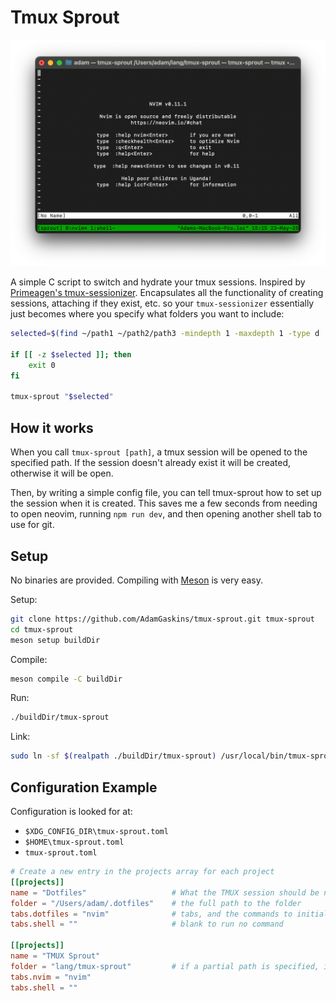 # Tmux Sprout

<div align="center">
    <img width="720px" src="assets/screenshot.png" />
</div>

A simple C script to switch and hydrate your tmux sessions. Inspired by [Primeagen's tmux-sessionizer](https://github.com/ThePrimeagen/tmux-sessionizer). Encapsulates all the functionality of creating sessions, attaching if they exist, etc. so your `tmux-sessionizer` essentially just becomes where you specify what folders you want to include:

```sh
selected=$(find ~/path1 ~/path2/path3 -mindepth 1 -maxdepth 1 -type d | fzf)

if [[ -z $selected ]]; then
    exit 0
fi

tmux-sprout "$selected"
```

## How it works

When you call `tmux-sprout [path]`, a tmux session will be opened to the specified path. If the session doesn't already exist it will be created, otherwise it will be open.

Then, by writing a simple config file, you can tell tmux-sprout how to set up the session when it is created. This saves me a few seconds from needing to open neovim, running `npm run dev`, and then opening another shell tab to use for git.

## Setup

No binaries are provided. Compiling with [Meson](https://mesonbuild.com/SimpleStart.html) is very easy.

Setup:
```sh
git clone https://github.com/AdamGaskins/tmux-sprout.git tmux-sprout
cd tmux-sprout
meson setup buildDir
```

Compile:
```sh
meson compile -C buildDir
```

Run:
```sh
./buildDir/tmux-sprout
```

Link:
```sh
sudo ln -sf $(realpath ./buildDir/tmux-sprout) /usr/local/bin/tmux-sprout
```

## Configuration Example

Configuration is looked for at:
* `$XDG_CONFIG_DIR\tmux-sprout.toml`
* `$HOME\tmux-sprout.toml`
* `tmux-sprout.toml`

```toml
# Create a new entry in the projects array for each project
[[projects]]
name = "Dotfiles"                   # What the TMUX session should be named
folder = "/Users/adam/.dotfiles"    # the full path to the folder
tabs.dotfiles = "nvim"              # tabs, and the commands to initialize them
tabs.shell = ""                     # blank to run no command

[[projects]]
name = "TMUX Sprout"
folder = "lang/tmux-sprout"         # if a partial path is specified, it will match the end (e.g. a folder named "tmux-sprout" in a folder named "lang") 
tabs.nvim = "nvim"
tabs.shell = ""
```
